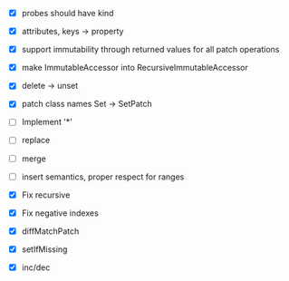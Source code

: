 - [x] probes should have kind
- [x] attributes, keys -> property
- [x] support immutability through returned values for all patch operations
- [x] make ImmutableAccessor into RecursiveImmutableAccessor
- [x] delete -> unset
- [x] patch class names Set -> SetPatch

- [ ] Implement '\*'
- [ ] replace
- [ ] merge
- [ ] insert semantics, proper respect for ranges
- [x] Fix recursive
- [x] Fix negative indexes
- [x] diffMatchPatch
- [x] setIfMissing
- [x] inc/dec
